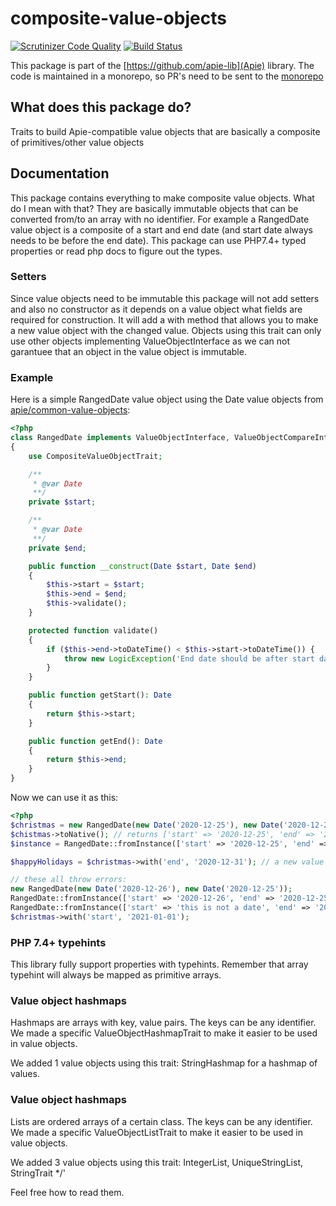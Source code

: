 # composite-value-objects

[![Scrutinizer Code Quality](https://scrutinizer-ci.com/g/apie-lib/composite-value-objects/badges/quality-score.png?b=main)](https://scrutinizer-ci.com/g/apie-lib/composite-value-objects/?branch=main)
[![Build Status](https://scrutinizer-ci.com/g/apie-lib/composite-value-objects/badges/build.png?b=main)](https://scrutinizer-ci.com/g/apie-lib/composite-value-objects/build-status/main)

This package is part of the [https://github.com/apie-lib](Apie) library.
The code is maintained in a monorepo, so PR's need to be sent to the [monorepo](https://github.com/apie-lib/apie-lib-monorepo/pulls)

## What does this package do?
Traits to build Apie-compatible value objects that are basically a composite of primitives/other value objects

## Documentation
This package contains everything to make composite value objects. What do I mean with that? They are basically
immutable objects that can be converted from/to an array with no identifier. For example a RangedDate value object is
a composite of a start and end date (and start date always needs to be before the end date). This package can use PHP7.4+
typed properties or read php docs to figure out the types.

### Setters
Since value objects need to be immutable this package will not add setters and also no constructor as it depends on a
value object what fields are required for construction. It will add a with method that allows you to make a new value object
with the changed value. Objects using this trait can only use other objects implementing ValueObjectInterface as we
can not garantuee that an object in the value object is immutable.

### Example
Here is a simple RangedDate value object using the Date value objects from
[apie/common-value-objects](https://github.com/apie-lib/composite-value-objects):

```php
<?php
class RangedDate implements ValueObjectInterface, ValueObjectCompareInterface
{
    use CompositeValueObjectTrait;

    /**
     * @var Date
     **/
    private $start;

    /**
     * @var Date
     **/
    private $end;

    public function __construct(Date $start, Date $end)
    {
        $this->start = $start;
        $this->end = $end;
        $this->validate();
    }

    protected function validate()
    {
        if ($this->end->toDateTime() < $this->start->toDateTime()) {
            throw new LogicException('End date should be after start date');
        }
    }

    public function getStart(): Date
    {
        return $this->start;
    }

    public function getEnd(): Date
    {
        return $this->end;
    }
}
```

Now we can use it as this:
```php
<?php
$christmas = new RangedDate(new Date('2020-12-25'), new Date('2020-12-26'));
$chistmas->toNative(); // returns ['start' => '2020-12-25', 'end' => '2020-12-26']
$instance = RangedDate::fromInstance(['start' => '2020-12-25', 'end' => '2020-12-26']); // same result

$happyHolidays = $christmas->with('end', '2020-12-31'); // a new value object with range 25-31 december.

// these all throw errors:
new RangedDate(new Date('2020-12-26'), new Date('2020-12-25'));
RangedDate::fromInstance(['start' => '2020-12-26', 'end' => '2020-12-25']);
RangedDate::fromInstance(['start' => 'this is not a date', 'end' => '2020-12-26']);
$christmas->with('start', '2021-01-01');
```

### PHP 7.4+ typehints
This library fully support properties with typehints. Remember that array typehint will always be mapped as primitive
arrays.

### Value object hashmaps
Hashmaps are arrays with key, value pairs. The keys can be any identifier. We made a specific ValueObjectHashmapTrait
to make it easier to be used in value objects.

We added 1 value objects using this trait: StringHashmap for a hashmap of values.

### Value object hashmaps
Lists are ordered arrays of a certain class. The keys can be any identifier. We made a specific ValueObjectListTrait
to make it easier to be used in value objects.

We added 3 value objects using this trait: IntegerList, UniqueStringList, StringTrait */'

Feel free how to read them.

